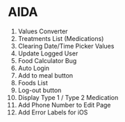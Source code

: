 # AIDA
1. Values Converter
2. Treatments List (Medications)
3. Clearing Date/Time Picker Values
4. Update Logged User
5. Food Calculator Bug
6. Auto Login
7. Add to meal button
8. Foods List
9. Log-out button
10. Display Type 1 / Type 2 Medication
11. Add Phone Number to Edit Page
12. Add Error Labels for iOS
